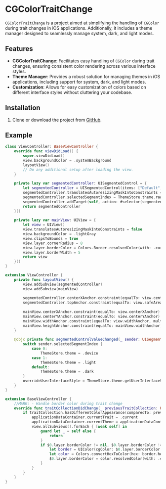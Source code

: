 # CGColorTraitChange

`CGColorTraitChange` is a project aimed at simplifying the handling of `CGColor` during trait changes in iOS applications. Additionally, it includes a theme manager designed to seamlessly manage system, dark, and light modes.

## Features

- **CGColorTraitChange**: Facilitates easy handling of `CGColor` during trait changes, ensuring consistent color rendering across various interface styles.
- **Theme Manager**: Provides a robust solution for managing themes in iOS applications, including support for system, dark, and light modes.
- **Customization**: Allows for easy customization of colors based on different interface styles without cluttering your codebase.

## Installation

1. Clone or download the project from [GitHub](https://github.com/siamakrostami/CGColorTraitChange).

## Example

```swift
class ViewController: BaseViewController {
    override func viewDidLoad() {
        super.viewDidLoad()
        view.backgroundColor = .systemBackground
        layoutView()
        // Do any additional setup after loading the view.
    }
    
    private lazy var segmentedController: UISegmentedControl = {
        let segmentedController = UISegmentedControl(items: ["Default", "Light", "Dark"])
        segmentedController.translatesAutoresizingMaskIntoConstraints = false
        segmentedController.selectedSegmentIndex = ThemeStore.theme.rawValue
        segmentedController.addTarget(self, action: #selector(segmentedControlValueChanged(_:)), for: .valueChanged)
        return segmentedController
    }()
    
    private lazy var mainView: UIView = {
        let view = UIView()
        view.translatesAutoresizingMaskIntoConstraints = false
        view.backgroundColor = .lightGray
        view.clipsToBounds = true
        view.layer.cornerRadius = 8
        view.layer.borderColor = Colors.Border.resolvedColor(with: .current).cgColor
        view.layer.borderWidth = 5
        return view
    }()
}

extension ViewController {
    private func layoutView() {
        view.addSubview(segmentedController)
        view.addSubview(mainView)
        
        segmentedController.centerXAnchor.constraint(equalTo: view.centerXAnchor).isActive = true
        segmentedController.topAnchor.constraint(equalTo: view.safeAreaLayoutGuide.topAnchor, constant: 16).isActive = true
        
        mainView.centerXAnchor.constraint(equalTo: view.centerXAnchor).isActive = true
        mainView.centerYAnchor.constraint(equalTo: view.centerYAnchor).isActive = true
        mainView.widthAnchor.constraint(equalTo: view.widthAnchor, multiplier: 0.9).isActive = true
        mainView.heightAnchor.constraint(equalTo: mainView.widthAnchor).isActive = true
    }
    
    @objc private func segmentedControlValueChanged(_ sender: UISegmentedControl) {
        switch sender.selectedSegmentIndex {
            case 0:
                ThemeStore.theme = .device
            case 1:
                ThemeStore.theme = .light
            default:
                ThemeStore.theme = .dark
        }
        overrideUserInterfaceStyle = ThemeStore.theme.getUserInterfaceStyle()
    }
}

extension BaseViewController {
    //MARK: - Handle border color during trait change
    override func traitCollectionDidChange(_ previousTraitCollection: UITraitCollection?) {
        if traitCollection.hasDifferentColorAppearance(comparedTo: previousTraitCollection) {
            applicationDataContainer.currentTrait = .current
            applicationDataContainer.currentTheme = applicationDataContainer.currentTrait.userInterfaceStyle
            view.allSubviews().forEach { [weak self] in
                guard let _ = self else {
                    return
                }
                if $0.layer.borderColor != nil, $0.layer.borderColor != UIColor.clear.cgColor {
                    let border = UIColor(cgColor: $0.layer.borderColor ?? UIColor.clear.cgColor)
                    let color = Colors.convertHexToColor(hex: border.hexString())
                    $0.layer.borderColor = color.resolvedColor(with: .current).cgColor
                }
            }
        }
    }
}
```
